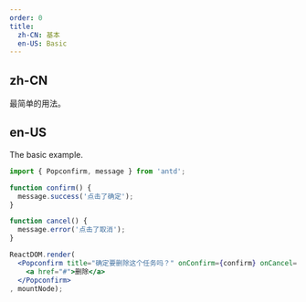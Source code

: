 ```yaml
---
order: 0
title:
  zh-CN: 基本
  en-US: Basic
---
```


## zh-CN

最简单的用法。

## en-US

The basic example.

````jsx
import { Popconfirm, message } from 'antd';

function confirm() {
  message.success('点击了确定');
}

function cancel() {
  message.error('点击了取消');
}

ReactDOM.render(
  <Popconfirm title="确定要删除这个任务吗？" onConfirm={confirm} onCancel={cancel}>
    <a href="#">删除</a>
  </Popconfirm>
, mountNode);
````
